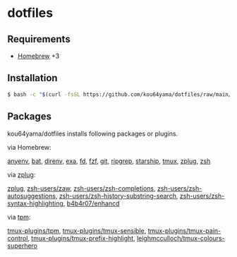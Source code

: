 # dotfiles

## Requirements

- [Homebrew](https://brew.sh) +3

## Installation

```bash
$ bash -c "$(curl -fsSL https://github.com/kou64yama/dotfiles/raw/main/install.sh)"
```

## Packages

kou64yama/dotfiles installs following packages or plugins.

via Homebrew:

[anyenv](https://formulae.brew.sh/formula/anyenv#default),
[bat](https://formulae.brew.sh/formula/bat#default),
[direnv](https://formulae.brew.sh/formula/direnv#default),
[exa](https://formulae.brew.sh/formula/exa#default),
[fd](https://formulae.brew.sh/formula/fd#default),
[fzf](https://formulae.brew.sh/formula/fzf#default),
[git](https://formulae.brew.sh/formula/git#default),
[ripgrep](https://formulae.brew.sh/formula/ripgrep#default),
[starship](https://formulae.brew.sh/formula/starship#default),
[tmux](https://formulae.brew.sh/formula/tmux#default),
[zplug](https://formulae.brew.sh/formula/zplug#default),
[zsh](https://formulae.brew.sh/formula/zsh#default)

via [zplug](https://github.com/zplug/zplug):

[zplug](https://github.com/zplug/zplug),
[zsh-users/zaw](https://github.com/zsh-users/zaw),
[zsh-users/zsh-completions](https://github.com/zsh-users/zsh-completions),
[zsh-users/zsh-autosuggestions](https://github.com/zsh-users/zsh-autosuggestions),
[zsh-users/zsh-history-substring-search](https://github.com/zsh-users/zsh-history-substring-search),
[zsh-users/zsh-syntax-highlighting](https://github.com/zsh-users/zsh-syntax-highlighting),
[b4b4r07/enhancd](https://github.com/b4b4r07/enhancd)

via [tpm](https://github.com/tmux-plugins/tpm):

[tmux-plugins/tpm](https://github.com/tmux-plugins/tpm),
[tmux-plugins/tmux-sensible](https://github.com/tmux-plugins/tmux-sensible),
[tmux-plugins/tmux-pain-control](https://github.com/tmux-plugins/tmux-pain-control),
[tmux-plugins/tmux-prefix-highlight](https://github.com/tmux-plugins/tmux-prefix-highlight),
[leighmcculloch/tmux-colours-superhero](https://github.com/leighmcculloch/tmux-colours-superhero)
